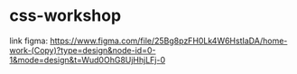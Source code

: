 # css-workshop

link figma:
https://www.figma.com/file/25Bg8pzFH0Lk4W6HstIaDA/home-work-(Copy)?type=design&node-id=0-1&mode=design&t=Wud0OhG8UjHhjLFj-0
